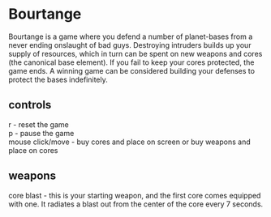 Bourtange
=========
Bourtange is a game where you defend a number of planet-bases from a never ending onslaught of bad guys. Destroying intruders builds up your supply of resources, which in turn can be spent on new weapons and cores (the canonical base element). If you fail to keep your cores protected, the game ends. A winning game can be considered building your defenses to protect the bases indefinitely.

controls
--------
r - reset the game  
p - pause the game  
mouse click/move - buy cores and place on screen or buy weapons and place on cores  

weapons
-------
core blast - this is your starting weapon, and the first core comes equipped with one. It radiates a blast out from the center of the core every 7 seconds.